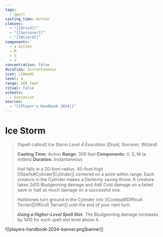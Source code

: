 ```yaml
---
tags:
  - Spell
casting_time: Action
classes:
  - "[[Druid]]"
  - "[[Sorcerer]]"
  - "[[Wizard]]"
components:
  - a mitten
  - M
  - S
  - V
concentration: false
duration: Instantaneous
icon: LiWand2
level: 4
range: 300 feet
ritual: false
schools:
  - Evocation
sources:
  - "[[Player's Handbook 2024]]"
---
```


# Ice Storm

>[!spell-callout] Ice Storm
>_Level 4 Evocation (Druid, Sorcerer, Wizard)_
>
>**Casting Time:** Action
>**Range:** 300 feet
>**Components:** V, S, M (a mitten)
>**Duration:** Instantaneous
>
>Hail falls in a 20-foot-radius, 40-foot-high [[Spells#Cylinder\|Cylinder]] centered on a point within range. Each creature in the Cylinder makes a Dexterity saving throw. A creature takes 2d10 Bludgeoning damage and 4d6 Cold damage on a failed save or half as much damage on a successful one.
>
>Hailstones turn ground in the Cylinder into [[Combat#Difficult Terrain\|Difficult Terrain]] until the end of your next turn.
>
>**_Using a Higher-Level Spell Slot._** The Bludgeoning damage increases by 1d10 for each spell slot level above 4.


![[players-handbook-2024-banner.png|banner]]
